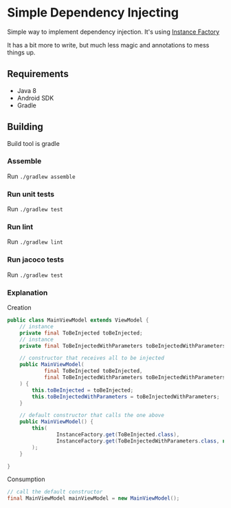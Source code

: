 # Simple Dependency Injecting

Simple way to implement dependency injection. It's using [Instance Factory](https://github.com/ranapat/instancefactory)

It has a bit more to write, but much less magic and annotations to mess things up.

## Requirements
* Java 8
* Android SDK
* Gradle

## Building
Build tool is gradle

### Assemble
Run `./gradlew assemble`

### Run unit tests
Run `./gradlew test`

### Run lint
Run `./gradlew lint`

### Run jacoco tests
Run `./gradlew test`

### Explanation

Creation

```java
public class MainViewModel extends ViewModel {
    // instance
    private final ToBeInjected toBeInjected;
    // instance
    private final ToBeInjectedWithParameters toBeInjectedWithParameters;

    // constructor that receives all to be injected
    public MainViewModel(
            final ToBeInjected toBeInjected,
            final ToBeInjectedWithParameters toBeInjectedWithParameters
    ) {
        this.toBeInjected = toBeInjected;
        this.toBeInjectedWithParameters = toBeInjectedWithParameters;
    }

    // default constructor that calls the one above
    public MainViewModel() {
        this(
                InstanceFactory.get(ToBeInjected.class),
                InstanceFactory.get(ToBeInjectedWithParameters.class, new Class[]{String.class}, new Object[]{"predefined"})
        );
    }

}
```

Consumption

```java
// call the default constructor
final MainViewModel mainViewModel = new MainViewModel();
```